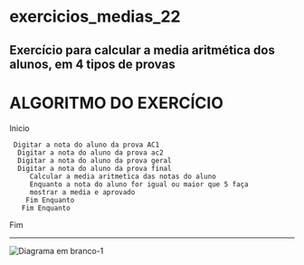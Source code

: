 # exercicios_medias_22
Exercício para calcular a media aritmética dos alunos, em 4 tipos de provas
------------------------------------------------------
# ALGORITMO DO EXERCÍCIO 

Inicio 
     
     Digitar a nota do aluno da prova AC1
      Digitar a nota do aluno da prova ac2
      Digitar a nota do aluno da prova geral
      Digitar a nota do aluno da prova final
         Calcular a media aritmetica das notas do aluno
         Enquanto a nota do aluno for igual ou maior que 5 faça
         mostrar a media e aprovado
        Fim Enquanto
       Fim Enquanto

Fim

------------------------------------------------------
![Diagrama em branco-1](https://user-images.githubusercontent.com/103473067/165201106-ef841d81-028f-4238-8d49-5fec10d3dbad.png)
